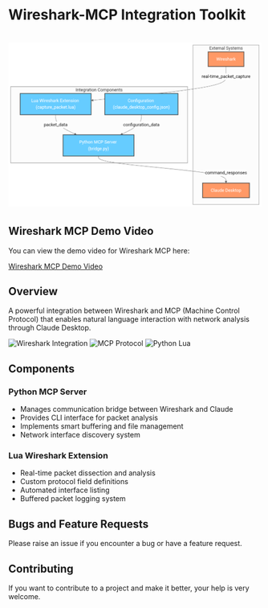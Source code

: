 # Wireshark-MCP Integration Toolkit
<h1 align="center">
  <a href="https://github.com/shubham-s-pandey/WiresharkMCP"><img src="https://github.com/shubham-s-pandey/WiresharkMCP/blob/main/diagram.png" alt="logo" border="0"></a>
</h1>

## Wireshark MCP Demo Video

You can view the demo video for Wireshark MCP here:

[Wireshark MCP Demo Video](https://github.com/shubham-s-pandey/WiresharkMCP/blob/main/Wireshark_MCP-demo.mp4)

## Overview
A powerful integration between Wireshark and MCP (Machine Control Protocol) that enables natural language interaction with network analysis through Claude Desktop.

![Wireshark Integration](https://img.shields.io/badge/Wireshark-Integration-blue)
![MCP Protocol](https://img.shields.io/badge/MCP-Enabled-green)
![Python Lua](https://img.shields.io/badge/Python%20%7C%20Lua-Compatible-orange)

## Components

### Python MCP Server
- Manages communication bridge between Wireshark and Claude
- Provides CLI interface for packet analysis
- Implements smart buffering and file management
- Network interface discovery system

### Lua Wireshark Extension
- Real-time packet dissection and analysis
- Custom protocol field definitions
- Automated interface listing
- Buffered packet logging system

## Bugs and Feature Requests
Please raise an issue if you encounter a bug or have a feature request. 

## Contributing
If you want to contribute to a project and make it better, your help is very welcome.
